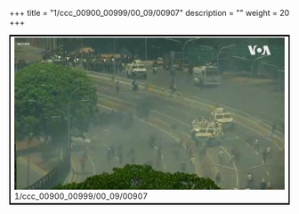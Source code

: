 +++
title = "1/ccc_00900_00999/00_09/00907"
description = ""
weight = 20
+++

<table style="border:2px solid black;max-width:800px;max-height:800px;" 
><tr><td>
<img class="center-fit-jpg"
src="/jpg_/aaa_20190430_NxaOmWaI8sI_00906.jpg">
1/ccc_00900_00999/00_09/00907
</img></td></tr></table>
